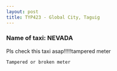 ```yaml
---
layout: post
title: TYP423 - Global City, Taguig 
---
```


### Name of taxi: NEVADA 

Pls check this taxi asap!!!!!tampered meter

```Tampered or broken meter```
